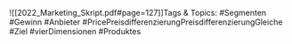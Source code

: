 
![[2022_Marketing_Skript.pdf#page=127]]Tags & Topics:
   #Segmenten
   #Gewinn
   #Anbieter
   #PricePreisdifferenzierungPreisdifferenzierungGleiche
   #Ziel
   #vierDimensionen
   #Produktes